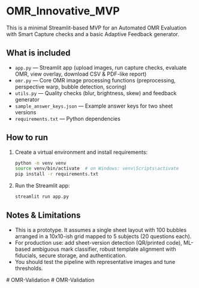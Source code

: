 # OMR_Innovative_MVP
This is a minimal Streamlit-based MVP for an Automated OMR Evaluation with Smart Capture checks and a basic Adaptive Feedback generator.

## What is included
- `app.py` — Streamlit app (upload images, run capture checks, evaluate OMR, view overlay, download CSV & PDF-like report)
- `omr.py` — Core OMR image processing functions (preprocessing, perspective warp, bubble detection, scoring)
- `utils.py` — Quality checks (blur, brightness, skew) and feedback generator
- `sample_answer_keys.json` — Example answer keys for two sheet versions
- `requirements.txt` — Python dependencies

## How to run
1. Create a virtual environment and install requirements:
   ```bash
   python -m venv venv
   source venv/bin/activate  # on Windows: venv\Scripts\activate
   pip install -r requirements.txt
   ```
2. Run the Streamlit app:
   ```bash
   streamlit run app.py
   ```

## Notes & Limitations
- This is a prototype. It assumes a single sheet layout with 100 bubbles arranged in a 10x10-ish grid mapped to 5 subjects (20 questions each).
- For production use: add sheet-version detection (QR/printed code), ML-based ambiguous mark classifier, robust template alignment with fiducials, secure storage, and authentication.
- You should test the pipeline with representative images and tune thresholds.

 
 #   O M R - V a l i d a t i o n 
 
 #   O M R - V a l i d a t i o n 
 
 
